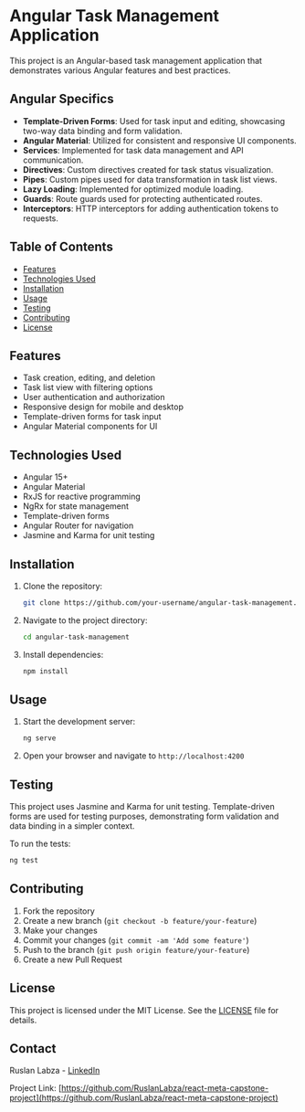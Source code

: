 # Angular Task Management Application

This project is an Angular-based task management application that demonstrates various Angular features and best practices.


## Angular Specifics

- **Template-Driven Forms**: Used for task input and editing, showcasing two-way data binding and form validation.
- **Angular Material**: Utilized for consistent and responsive UI components.
- **Services**: Implemented for task data management and API communication.
- **Directives**: Custom directives created for task status visualization.
- **Pipes**: Custom pipes used for data transformation in task list views.
- **Lazy Loading**: Implemented for optimized module loading.
- **Guards**: Route guards used for protecting authenticated routes.
- **Interceptors**: HTTP interceptors for adding authentication tokens to requests.

## Table of Contents
- [Features](#features)
- [Technologies Used](#technologies-used)
- [Installation](#installation)
- [Usage](#usage)
- [Testing](#testing)
- [Contributing](#contributing)
- [License](#license)

## Features

- Task creation, editing, and deletion
- Task list view with filtering options
- User authentication and authorization
- Responsive design for mobile and desktop
- Template-driven forms for task input
- Angular Material components for UI

## Technologies Used

- Angular 15+
- Angular Material
- RxJS for reactive programming
- NgRx for state management
- Template-driven forms
- Angular Router for navigation
- Jasmine and Karma for unit testing

## Installation

1. Clone the repository:
   ```bash
   git clone https://github.com/your-username/angular-task-management.git
   ```
2. Navigate to the project directory:
   ```bash
   cd angular-task-management
   ```
3. Install dependencies:
   ```bash
   npm install
   ```

## Usage

1. Start the development server:
   ```bash
   ng serve
   ```
2. Open your browser and navigate to `http://localhost:4200`

## Testing

This project uses Jasmine and Karma for unit testing. Template-driven forms are used for testing purposes, demonstrating form validation and data binding in a simpler context.

To run the tests:
   ```bash
   ng test
   ```

## Contributing

1. Fork the repository
2. Create a new branch (`git checkout -b feature/your-feature`)
3. Make your changes
4. Commit your changes (`git commit -am 'Add some feature'`)
5. Push to the branch (`git push origin feature/your-feature`)
6. Create a new Pull Request

## License

This project is licensed under the MIT License. See the [LICENSE](LICENSE) file for details.

## Contact

Ruslan Labza - [LinkedIn](https://www.linkedin.com/in/ruslanlabza)

Project Link: [https://github.com/RuslanLabza/react-meta-capstone-project](https://github.com/RuslanLabza/react-meta-capstone-project)
